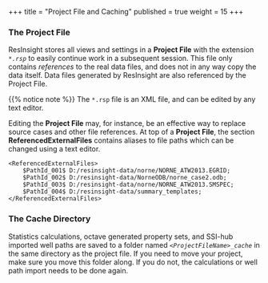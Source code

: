 +++
title = "Project File and Caching"
published = true
weight = 15
+++

### The Project File

ResInsight stores all views and settings in a **Project File** with the extension _`*.rsp`_ to easily continue work in a subsequent session. 
This file only contains *references* to the real data files, and does not in any way copy the data itself. 
Data files generated by ResInsight are also referenced by the Project File.

{{% notice note %}}
The <code>*.rsp</code> file is an XML file, and can be edited by any text editor.  
</div>


Editing the **Project File** may, for instance, be an effective way to replace source cases and other file references. 
At top of a **Project File**, the section **ReferencedExternalFiles** contains aliases to file paths which can be changed using a text editor. 

```
<ReferencedExternalFiles>
    $PathId_001$ D:/resinsight-data/norne/NORNE_ATW2013.EGRID;
    $PathId_002$ D:/resinsight-data/NorneODB/norne_case2.odb;
    $PathId_003$ D:/resinsight-data/norne/NORNE_ATW2013.SMSPEC;
    $PathId_004$ D:/resinsight-data/summary_templates;
</ReferencedExternalFiles>
```


### The Cache Directory

Statistics calculations, octave generated property sets, and SSI-hub imported well paths are saved to a folder named _`<ProjectFileName>_cache`_ in the same directory as the project file. If you need to move your project, make sure you move this folder along. If you do not, the calculations or well path import needs to be done again.
